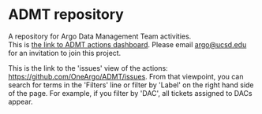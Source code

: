# ADMT repository
A repository for Argo Data Management Team activities.  
This is [the link to ADMT actions dashboard](https://github.com/orgs/OneArgo/projects/1). 
Please email argo@ucsd.edu for an invitation to join this project.

This is the link to the 'issues' view of the actions:  https://github.com/OneArgo/ADMT/issues.
From that viewpoint, you can search for terms in the 'Filters' line or filter by 'Label' on the right
hand side of the page.  For example, if you filter by 'DAC', all tickets assigned to DACs appear.
